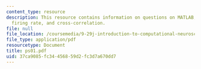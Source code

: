 ```yaml
---
content_type: resource
description: This resource contains information on questions on MATLAB, spike train,
  firing rate, and cross-correlation.
file: null
file_location: /coursemedia/9-29j-introduction-to-computational-neuroscience-spring-2004/37ca9085fc34456859d2fc3d7a670dd7_ps01.pdf
file_type: application/pdf
resourcetype: Document
title: ps01.pdf
uid: 37ca9085-fc34-4568-59d2-fc3d7a670dd7
---
```

